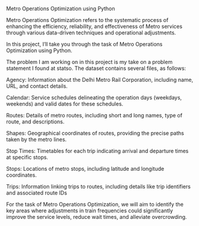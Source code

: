 Metro Operations Optimization using Python

Metro Operations Optimization refers to the systematic process of enhancing the efficiency, reliability, and effectiveness of Metro services through various data-driven techniques and operational adjustments. 

In this project, I’ll take you through the task of Metro Operations Optimization using Python.

The problem I am working on in this project is my take on a problem statement I found at statso. The dataset contains several files, as follows:

Agency: Information about the Delhi Metro Rail Corporation, including name, URL, and contact details.

Calendar: Service schedules delineating the operation days (weekdays, weekends) and valid dates for these schedules.

Routes: Details of metro routes, including short and long names, type of route, and descriptions.

Shapes: Geographical coordinates of routes, providing the precise paths taken by the metro lines.

Stop Times: Timetables for each trip indicating arrival and departure times at specific stops.

Stops: Locations of metro stops, including latitude and longitude coordinates.

Trips: Information linking trips to routes, including details like trip identifiers and associated route IDs

For the task of Metro Operations Optimization, we will aim to identify the key areas where adjustments in train frequencies could significantly improve the service levels, reduce wait times, and alleviate overcrowding.

